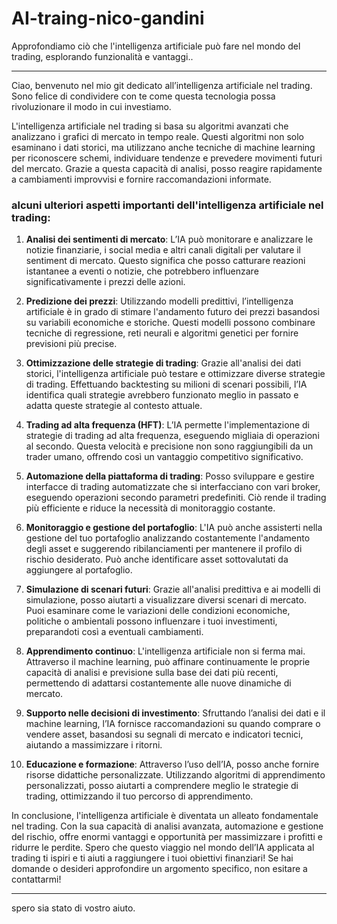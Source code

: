 # AI-traing-nico-gandini
Approfondiamo ciò che l'intelligenza artificiale può fare nel mondo del trading, esplorando funzionalità e vantaggi..

---

Ciao, benvenuto nel mio git dedicato all’intelligenza artificiale nel trading. Sono felice di condividere con te come questa tecnologia possa rivoluzionare il modo in cui investiamo.

L'intelligenza artificiale nel trading si basa su algoritmi avanzati che analizzano i grafici di mercato in tempo reale. Questi algoritmi non solo esaminano i dati storici, ma utilizzano anche tecniche di machine learning per riconoscere schemi, individuare tendenze e prevedere movimenti futuri del mercato. Grazie a questa capacità di analisi, posso reagire rapidamente a cambiamenti improvvisi e fornire raccomandazioni informate.

### alcuni ulteriori aspetti importanti dell'intelligenza artificiale nel trading:

1. **Analisi dei sentimenti di mercato**: L’IA può monitorare e analizzare le notizie finanziarie, i social media e altri canali digitali per valutare il sentiment di mercato. Questo significa che posso catturare reazioni istantanee a eventi o notizie, che potrebbero influenzare significativamente i prezzi delle azioni.

2. **Predizione dei prezzi**: Utilizzando modelli predittivi, l’intelligenza artificiale è in grado di stimare l'andamento futuro dei prezzi basandosi su variabili economiche e storiche. Questi modelli possono combinare tecniche di regressione, reti neurali e algoritmi genetici per fornire previsioni più precise.

3. **Ottimizzazione delle strategie di trading**: Grazie all'analisi dei dati storici, l'intelligenza artificiale può testare e ottimizzare diverse strategie di trading. Effettuando backtesting su milioni di scenari possibili, l’IA identifica quali strategie avrebbero funzionato meglio in passato e adatta queste strategie al contesto attuale.

4. **Trading ad alta frequenza (HFT)**: L’IA permette l'implementazione di strategie di trading ad alta frequenza, eseguendo migliaia di operazioni al secondo. Questa velocità e precisione non sono raggiungibili da un trader umano, offrendo così un vantaggio competitivo significativo.

5. **Automazione della piattaforma di trading**: Posso sviluppare e gestire interfacce di trading automatizzate che si interfacciano con vari broker, eseguendo operazioni secondo parametri predefiniti. Ciò rende il trading più efficiente e riduce la necessità di monitoraggio costante.

6. **Monitoraggio e gestione del portafoglio**: L'IA può anche assisterti nella gestione del tuo portafoglio analizzando costantemente l'andamento degli asset e suggerendo ribilanciamenti per mantenere il profilo di rischio desiderato. Può anche identificare asset sottovalutati da aggiungere al portafoglio.

7. **Simulazione di scenari futuri**: Grazie all'analisi predittiva e ai modelli di simulazione, posso aiutarti a visualizzare diversi scenari di mercato. Puoi esaminare come le variazioni delle condizioni economiche, politiche o ambientali possono influenzare i tuoi investimenti, preparandoti così a eventuali cambiamenti.

8. **Apprendimento continuo**: L'intelligenza artificiale non si ferma mai. Attraverso il machine learning, può affinare continuamente le proprie capacità di analisi e previsione sulla base dei dati più recenti, permettendo di adattarsi costantemente alle nuove dinamiche di mercato.

9. **Supporto nelle decisioni di investimento**: Sfruttando l’analisi dei dati e il machine learning, l’IA fornisce raccomandazioni su quando comprare o vendere asset, basandosi su segnali di mercato e indicatori tecnici, aiutando a massimizzare i ritorni.

10. **Educazione e formazione**: Attraverso l’uso dell’IA, posso anche fornire risorse didattiche personalizzate. Utilizzando algoritmi di apprendimento personalizzati, posso aiutarti a comprendere meglio le strategie di trading, ottimizzando il tuo percorso di apprendimento.

In conclusione, l'intelligenza artificiale è diventata un alleato fondamentale nel trading. Con la sua capacità di analisi avanzata, automazione e gestione del rischio, offre enormi vantaggi e opportunità per massimizzare i profitti e ridurre le perdite. Spero che questo viaggio nel mondo dell’IA applicata al trading ti ispiri e ti aiuti a raggiungere i tuoi obiettivi finanziari! Se hai domande o desideri approfondire un argomento specifico, non esitare a contattarmi!

--- 
spero sia stato di vostro aiuto.
